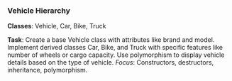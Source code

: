 ### Vehicle Hierarchy
**Classes**: Vehicle, Car, Bike, Truck

**Task**: Create a base Vehicle class with attributes like brand and model. Implement derived classes Car, Bike, and Truck with specific features like number of wheels or cargo capacity. Use polymorphism to display vehicle details based on the type of vehicle.
*Focus*: Constructors, destructors, inheritance, polymorphism.